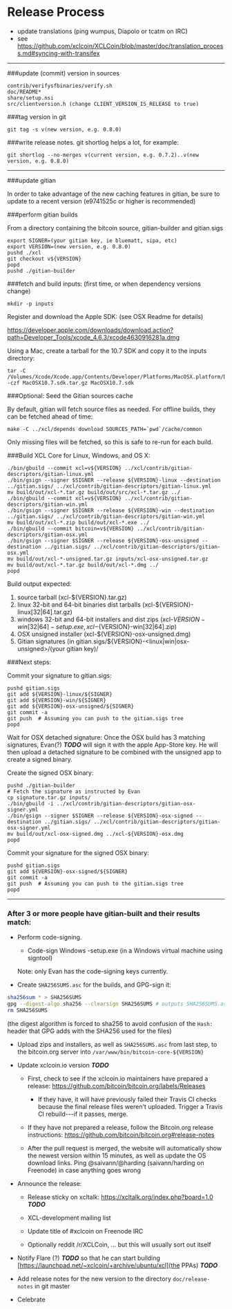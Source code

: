 Release Process
====================

* update translations (ping wumpus, Diapolo or tcatm on IRC)
* see https://github.com/xclcoin/XCLCoin/blob/master/doc/translation_process.md#syncing-with-transifex

* * *

###update (commit) version in sources

	contrib/verifysfbinaries/verify.sh
	doc/README*
	share/setup.nsi
	src/clientversion.h (change CLIENT_VERSION_IS_RELEASE to true)

###tag version in git

	git tag -s v(new version, e.g. 0.8.0)

###write release notes. git shortlog helps a lot, for example:

	git shortlog --no-merges v(current version, e.g. 0.7.2)..v(new version, e.g. 0.8.0)

* * *

###update gitian

 In order to take advantage of the new caching features in gitian, be sure to update to a recent version (e9741525c or higher is recommended)

###perform gitian builds

 From a directory containing the bitcoin source, gitian-builder and gitian.sigs

	export SIGNER=(your gitian key, ie bluematt, sipa, etc)
	export VERSION=(new version, e.g. 0.8.0)
	pushd ./xcl
	git checkout v${VERSION}
	popd
	pushd ./gitian-builder

###fetch and build inputs: (first time, or when dependency versions change)
 
	mkdir -p inputs

 Register and download the Apple SDK: (see OSX Readme for details)
 
 https://developer.apple.com/downloads/download.action?path=Developer_Tools/xcode_4.6.3/xcode4630916281a.dmg
 
 Using a Mac, create a tarball for the 10.7 SDK and copy it to the inputs directory:
 
	tar -C /Volumes/Xcode/Xcode.app/Contents/Developer/Platforms/MacOSX.platform/Developer/SDKs/ -czf MacOSX10.7.sdk.tar.gz MacOSX10.7.sdk

###Optional: Seed the Gitian sources cache

  By default, gitian will fetch source files as needed. For offline builds, they can be fetched ahead of time:

	make -C ../xcl/depends download SOURCES_PATH=`pwd`/cache/common

  Only missing files will be fetched, so this is safe to re-run for each build.

###Build XCL Core for Linux, Windows, and OS X:

	./bin/gbuild --commit xcl=v${VERSION} ../xcl/contrib/gitian-descriptors/gitian-linux.yml
	./bin/gsign --signer $SIGNER --release ${VERSION}-linux --destination ../gitian.sigs/ ../xcl/contrib/gitian-descriptors/gitian-linux.yml
	mv build/out/xcl-*.tar.gz build/out/src/xcl-*.tar.gz ../
	./bin/gbuild --commit xcl=v${VERSION} ../xcl/contrib/gitian-descriptors/gitian-win.yml
	./bin/gsign --signer $SIGNER --release ${VERSION}-win --destination ../gitian.sigs/ ../xcl/contrib/gitian-descriptors/gitian-win.yml
	mv build/out/xcl-*.zip build/out/xcl-*.exe ../
	./bin/gbuild --commit bitcoin=v${VERSION} ../xcl/contrib/gitian-descriptors/gitian-osx.yml
	./bin/gsign --signer $SIGNER --release ${VERSION}-osx-unsigned --destination ../gitian.sigs/ ../xcl/contrib/gitian-descriptors/gitian-osx.yml
	mv build/out/xcl-*-unsigned.tar.gz inputs/xcl-osx-unsigned.tar.gz
	mv build/out/xcl-*.tar.gz build/out/xcl-*.dmg ../
	popd
  Build output expected:

  1. source tarball (xcl-${VERSION}.tar.gz)
  2. linux 32-bit and 64-bit binaries dist tarballs (xcl-${VERSION}-linux[32|64].tar.gz)
  3. windows 32-bit and 64-bit installers and dist zips (xcl-${VERSION}-win[32|64]-setup.exe, xcl-${VERSION}-win[32|64].zip)
  4. OSX unsigned installer (xcl-${VERSION}-osx-unsigned.dmg)
  5. Gitian signatures (in gitian.sigs/${VERSION}-<linux|win|osx-unsigned>/(your gitian key)/

###Next steps:

Commit your signature to gitian.sigs:

	pushd gitian.sigs
	git add ${VERSION}-linux/${SIGNER}
	git add ${VERSION}-win/${SIGNER}
	git add ${VERSION}-osx-unsigned/${SIGNER}
	git commit -a
	git push  # Assuming you can push to the gitian.sigs tree
	popd

  Wait for OSX detached signature:
	Once the OSX build has 3 matching signatures, Evan(?) ***TODO*** will sign it with the apple App-Store key.
	He will then upload a detached signature to be combined with the unsigned app to create a signed binary.

  Create the signed OSX binary:

	pushd ./gitian-builder
	# Fetch the signature as instructed by Evan
	cp signature.tar.gz inputs/
	./bin/gbuild -i ../xcl/contrib/gitian-descriptors/gitian-osx-signer.yml
	./bin/gsign --signer $SIGNER --release ${VERSION}-osx-signed --destination ../gitian.sigs/ ../xcl/contrib/gitian-descriptors/gitian-osx-signer.yml
	mv build/out/xcl-osx-signed.dmg ../xcl-${VERSION}-osx.dmg
	popd

Commit your signature for the signed OSX binary:

	pushd gitian.sigs
	git add ${VERSION}-osx-signed/${SIGNER}
	git commit -a
	git push  # Assuming you can push to the gitian.sigs tree
	popd

-------------------------------------------------------------------------

### After 3 or more people have gitian-built and their results match:

- Perform code-signing.

    - Code-sign Windows -setup.exe (in a Windows virtual machine using signtool)

  Note: only Evan has the code-signing keys currently.

- Create `SHA256SUMS.asc` for the builds, and GPG-sign it:
```bash
sha256sum * > SHA256SUMS
gpg --digest-algo sha256 --clearsign SHA256SUMS # outputs SHA256SUMS.asc
rm SHA256SUMS
```
(the digest algorithm is forced to sha256 to avoid confusion of the `Hash:` header that GPG adds with the SHA256 used for the files)

- Upload zips and installers, as well as `SHA256SUMS.asc` from last step, to the bitcoin.org server
  into `/var/www/bin/bitcoin-core-${VERSION}`

- Update xclcoin.io version ***TODO***

  - First, check to see if the xclcoin.io maintainers have prepared a
    release: https://github.com/bitcoin/bitcoin.org/labels/Releases

      - If they have, it will have previously failed their Travis CI
        checks because the final release files weren't uploaded.
        Trigger a Travis CI rebuild---if it passes, merge.

  - If they have not prepared a release, follow the Bitcoin.org release
    instructions: https://github.com/bitcoin/bitcoin.org#release-notes

  - After the pull request is merged, the website will automatically show the newest version within 15 minutes, as well
    as update the OS download links. Ping @saivann/@harding (saivann/harding on Freenode) in case anything goes wrong

- Announce the release:

  - Release sticky on xcltalk: https://xcltalk.org/index.php?board=1.0 ***TODO***

  - XCL-development mailing list

  - Update title of #xclcoin on Freenode IRC

  - Optionally reddit /r/XCLCoin, ... but this will usually sort out itself

- Notify Flare (?) ***TODO*** so that he can start building [https://launchpad.net/~xclcoin/+archive/ubuntu/xcl](the PPAs) ***TODO***

- Add release notes for the new version to the directory `doc/release-notes` in git master

- Celebrate
